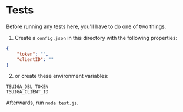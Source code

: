 # Tests

Before running any tests here, you'll have to do one of two things.

1. Create a `config.json` in this directory with the following properties:
```json
{
    "token": "",
    "clientID": ""
}
```

2. or create these environment variables:
```
TSUIGA_DBL_TOKEN
TSUIGA_CLIENT_ID
```

Afterwards, run `node test.js`.